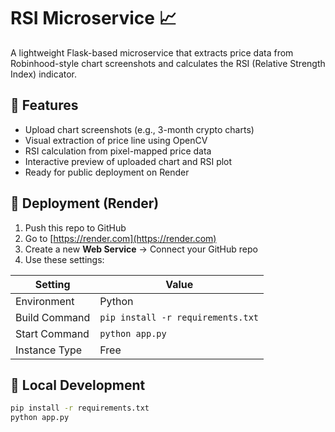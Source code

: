 # RSI Microservice 📈

A lightweight Flask-based microservice that extracts price data from Robinhood-style chart screenshots and calculates the RSI (Relative Strength Index) indicator.

## 🔧 Features

- Upload chart screenshots (e.g., 3-month crypto charts)
- Visual extraction of price line using OpenCV
- RSI calculation from pixel-mapped price data
- Interactive preview of uploaded chart and RSI plot
- Ready for public deployment on Render

## 🚀 Deployment (Render)

1. Push this repo to GitHub
2. Go to [https://render.com](https://render.com)
3. Create a new **Web Service** → Connect your GitHub repo
4. Use these settings:

| Setting           | Value                          |
|-------------------|--------------------------------|
| Environment       | Python                         |
| Build Command     | `pip install -r requirements.txt` |
| Start Command     | `python app.py`                |
| Instance Type     | Free                           |

## 🧪 Local Development

```bash
pip install -r requirements.txt
python app.py
